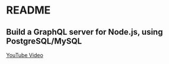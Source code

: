 # README

## Build a GraphQL server for Node.js, using PostgreSQL/MySQL
[YouTube Video](https://www.youtube.com/watch?v=DNPVqK_woRQ)
